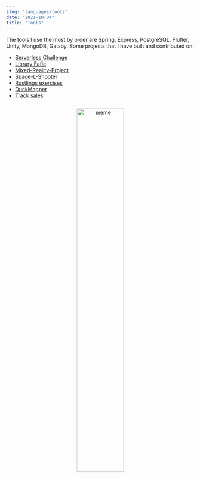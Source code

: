 ```yaml
---
slug: "languages/tools"
date: "2021-10-04"
title: "Tools"
---
```

The tools I use the most by order are Spring, Express, PostgreSQL, Flutter, Unity, MongoDB, Gatsby.
Some projects that I have built and contributed on:

- [Serverless Challenge](https://github.com/lucascz37/serverless-challenge)
- [Library Fafic](https://github.com/lucascz37/libraryFafic)
- [Mixed-Reality-Project](https://github.com/lucascz37/Mixed-Reality-Project)
- [Space-L-Shooter](https://github.com/lucascz37/Space-L-Shooter)
- [Rustlings exercises](https://github.com/lucascz37/rustlings_exercises)
- [DuckMapper](https://github.com/lucascz37/DuckMapper)
- [Track sales](https://github.com/lucascz37/track-sales/issues)

<p style="text-align: center; margin-top: 5%">
<img src="https://res.cloudinary.com/practicaldev/image/fetch/s--lzDRXQCj--/c_limit%2Cf_auto%2Cfl_progressive%2Cq_auto%2Cw_880/https://cdn-images-1.medium.com/max/1200/1%2AHgs78-x-BwXk1inYQKjyOg.jpeg" alt="meme" 
style="width: 50%; margin: auto"/>
</p>